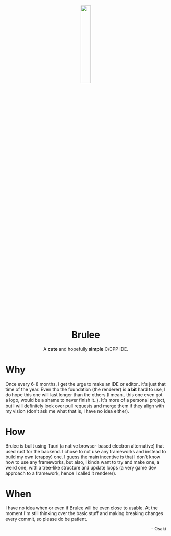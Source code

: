 <div align="center">
  <img src="https://github.com/OsakiTsukiko/brulee/assets/104794884/a12b25c6-7fd9-4508-a1b0-d098d01146d1" width="25%"/>
  <h1>Brulee</h1>
  <p>A <b>cute</b> and hopefully <b>simple</b> C/CPP IDE.</p>
</div>

# Why
Once every 6-8 months, I get the urge to make an IDE or editor.. it's just that time of the year. Even tho the foundation (the renderer) is **a bit** hard to use, I do hope this one will last longer than the others (I mean.. this one even got a logo, would be a shame to never finish it..). It's more of a personal project, but I will definitely look over pull requests and merge them if they align with my vision (don't ask me what that is, I have no idea either).

# How 
Brulee is built using Tauri (a native browser-based electron alternative) that used rust for the backend. I chose to not use any frameworks and instead to build my own (crappy) one. I guess the main incentive is that I don't know how to use any frameworks, but also, I kinda want to try and make one, a weird one, with a tree-like structure and update loops (a very game dev approach to a framework, hence I called it renderer).

# When
I have no idea when or even if Brulee will be even close to usable. At the moment I'm still thinking over the basic stuff and making breaking changes every commit, so please do be patient.  

<p align="right">- Osaki</p>

